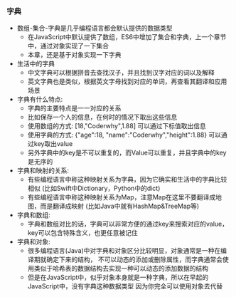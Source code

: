 ### 字典
* 数组-集合-字典是几乎编程语言都会默认提供的数据类型
  * 在JavaScript中默认提供了数组，ES6中增加了集合和字典，上一个章节中，通过对象实现了一下集合
  * 本章，还是基于对象实现一下字典
* 生活中的字典
  * 中文字典可以根据拼音去查找汉子，并且找到汉字对应的词以及解释
  * 英文字典也是类似，根据英文字母找到对应的单词，再查看其翻译和应用场景
* 字典有什么特点:
  * 字典的主要特点是一一对应的关系
  * 比如保存一个人的信息，在何时的情况下取出这些信息
  * 使用数组的方式: [18,"Coderwhy",1.88] 可以通过下标值取出信息
  * 使用字典的方式: {"age":18, "name":"Coderwhy","height":1.88} 可以通过key取出value
  * 另外字典中的key是不可以重复的，而Value可以重复，并且字典中的key是无序的
* 字典和映射的关系:
  * 有些编程语言中称这种映射关系为字典，因为它确实和生活中的字典比较相似
    (比如Swift中Dictionary，Python中的dict)
  * 有些编程语言中称这种映射关系为Map，注意Map在这里不要翻译成地图，而是翻译成映射
    (比如Java中就有HashMap&TreeMap等)
* 字典和数组:
  * 字典和数组对比的话，字典可以非常方便的通过key来搜索对应的value，key可以包含特殊含义，也更任意被记住
* 字典和对象:
  * 很多编程语言(Java)中对字典和对象区分比较明显，对象通常是一种在编译期就确定下来的结构，
    不可以动态的添加或删除属性，而字典通常会使用类似于哈希表的数据结构去实现一种可以动态的添加数据的结构
  * 但是在JavaScript中，似乎对象本身就是一种字典，所以在早起的JavaScript中，没有字典这种数据类型
    因为你完全可以使用对象去代替